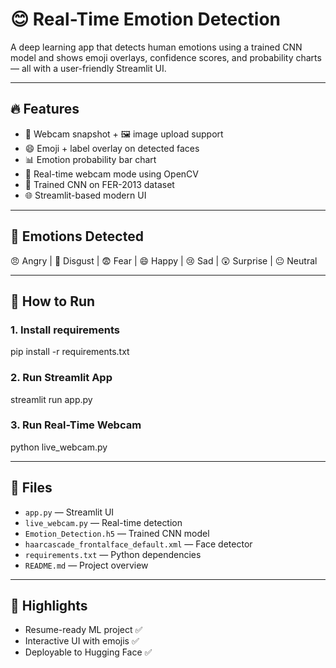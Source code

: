 # 😊 Real-Time Emotion Detection

A deep learning app that detects human emotions using a trained CNN model and shows emoji overlays, confidence scores, and probability charts — all with a user-friendly Streamlit UI.

---

## 🔥 Features

- 📸 Webcam snapshot + 🖼️ image upload support  
- 😄 Emoji + label overlay on detected faces  
- 📊 Emotion probability bar chart  
- 🎥 Real-time webcam mode using OpenCV  
- 🧠 Trained CNN on FER-2013 dataset  
- 🌐 Streamlit-based modern UI  

---

## 🧠 Emotions Detected

😠 Angry | 🤢 Disgust | 😨 Fear | 😄 Happy | 😢 Sad | 😲 Surprise | 😐 Neutral

---

## 🚀 How to Run

### 1. Install requirements

pip install -r requirements.txt



### 2. Run Streamlit App

streamlit run app.py


### 3. Run Real-Time Webcam

python live_webcam.py



---

## 📁 Files

- `app.py` — Streamlit UI  
- `live_webcam.py` — Real-time detection  
- `Emotion_Detection.h5` — Trained CNN model  
- `haarcascade_frontalface_default.xml` — Face detector  
- `requirements.txt` — Python dependencies  
- `README.md` — Project overview  

---

## 📌 Highlights

- Resume-ready ML project ✅  
- Interactive UI with emojis ✅  
- Deployable to Hugging Face ✅
